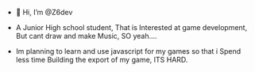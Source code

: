 - 👋 Hi, I’m @Z6dev

- A Junior High school student, That is Interested at game development, But cant draw and make Music, SO yeah....
- Im planning to learn and use javascript for my games so that i Spend less time Building the export of my game, ITS HARD.

<!---
Z6dev/Z6dev is a ✨ special ✨ repository because its `README.md` (this file) appears on your GitHub profile.
You can click the Preview link to take a look at your changes.
--->
